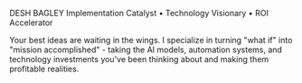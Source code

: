 DESH BAGLEY
Implementation Catalyst • Technology Visionary • ROI Accelerator

Your best ideas are waiting in the wings. I specialize in turning "what if" into "mission accomplished" - taking the AI models, automation systems, and technology investments you've been thinking about and making them profitable realities.
